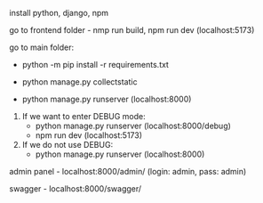 install python, django, npm

go to frontend folder - nmp run build, npm run dev (localhost:5173)

go to main folder:
   - python -m pip install -r requirements.txt

   - python manage.py collectstatic

  - python manage.py runserver (localhost:8000)


1. If we want to enter DEBUG mode:
   - python manage.py runserver (localhost:8000/debug)
   - npm run dev (localhost:5173)
2. If we do not use DEBUG:
   - python manage.py runserver (localhost:8000)
  

admin panel - localhost:8000/admin/ (login: admin, pass: admin)


swagger - localhost:8000/swagger/

